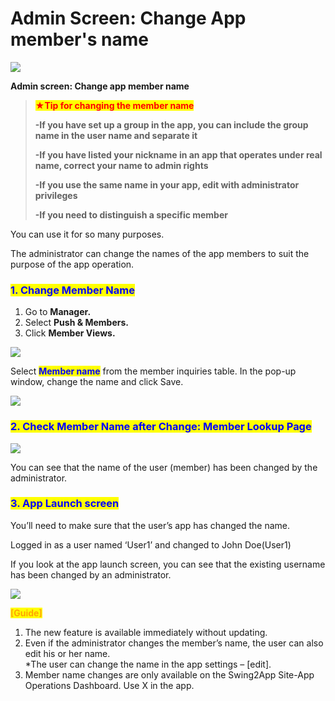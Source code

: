 # Admin Screen: Change App member's name

![](https://support.swing2app.com/wp-content/uploads/2019/04/change\_name.png)

**Admin screen: Change app member name**

> <mark style="color:red;">**★Tip for changing the member name**</mark>
>
> **-If you have set up a group in the app, you can include the group name in the user name and separate it**
>
> **-If you have listed your nickname in an app that operates under real name, correct your name to admin rights**
>
> **-If you use the same name in your app, edit with administrator privileges**
>
> **-If you need to distinguish a specific member**

You can use it for so many purposes.

The administrator can change the names of the app members to suit the purpose of the app operation.



### <mark style="color:blue;">**1. Change Member Name**</mark>

1. Go to **Manager.**&#x20;
2. Select **Push & Members.**
3. Click **Member Views.**

![](https://support.swing2app.com/wp-content/uploads/2018/10/w-1.png)

Select <mark style="color:blue;">**Member name**</mark> from the member inquiries table. In the pop-up window, change the name and click Save.

![](https://support.swing2app.com/wp-content/uploads/2019/04/chname.png)



### <mark style="color:blue;">**2. Check Member Name after Change: Member Lookup Page**</mark>

![](https://support.swing2app.com/wp-content/uploads/2019/04/chname1.png)

You can see that the name of the user (member) has been changed by the administrator.



### <mark style="color:blue;">**3. App Launch screen**</mark>

You’ll need to make sure that the user’s app has changed the name.

Logged in as a user named ‘User1’ and changed to John Doe(User1)

If you look at the app launch screen, you can see that the existing username has been changed by an administrator.

![](https://support.swing2app.com/wp-content/uploads/2019/04/name.png)



<mark style="color:orange;">**\[Guide]**</mark>

1. The new feature is available immediately without updating.
2. Even if the administrator changes the member’s name, the user can also edit his or her name.\
   \*The user can change the name in the app settings – \[edit].
3. Member name changes are only available on the Swing2App Site-App Operations Dashboard. Use X in the app.
